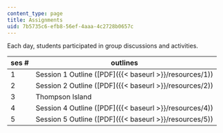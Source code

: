 ```yaml
---
content_type: page
title: Assignments
uid: 7b5735c6-efb8-56ef-4aaa-4c2728b0657c
---
```


Each day, students participated in group discussions and activities.

| ses # | outlines |
| --- | --- |
| 1 | Session 1 Outline ([PDF]({{< baseurl >}}/resources/1)) |
| 2 | Session 2 Outline ([PDF]({{< baseurl >}}/resources/2)) |
| 3 | Thompson Island |
| 4 | Session 4 Outline ([PDF]({{< baseurl >}}/resources/4)) |
| 5 | Session 5 Outline ([PDF]({{< baseurl >}}/resources/5))